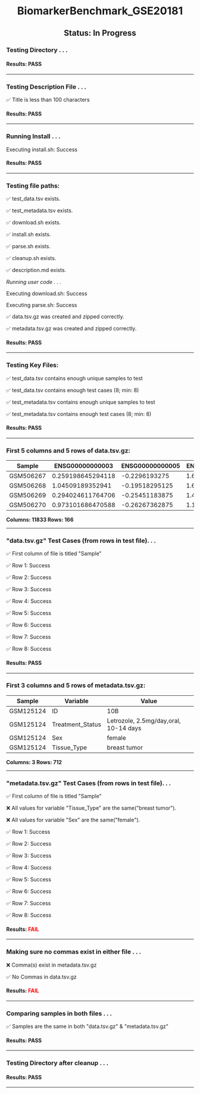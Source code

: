 <h1><center>BiomarkerBenchmark_GSE20181</center></h1>
<h2><center> Status: In Progress </center></h2>


### Testing Directory . . .

#### Results: PASS
---
### Testing Description File . . .

&#9989;	Title is less than 100 characters

#### Results: PASS
---
### Running Install . . .

Executing install.sh: Success

#### Results: PASS
---

### Testing file paths:

&#9989;	test_data.tsv exists.

&#9989;	test_metadata.tsv exists.

&#9989;	download.sh exists.

&#9989;	install.sh exists.

&#9989;	parse.sh exists.

&#9989;	cleanup.sh exists.

&#9989;	description.md exists.

*Running user code . . .*

Executing download.sh: Success

Executing parse.sh: Success

&#9989;	data.tsv.gz was created and zipped correctly.

&#9989;	metadata.tsv.gz was created and zipped correctly.

#### Results: PASS
---
### Testing Key Files:

&#9989;	test_data.tsv contains enough unique samples to test

&#9989;	test_data.tsv contains enough test cases (8; min: 8)

&#9989;	test_metadata.tsv contains enough unique samples to test

&#9989;	test_metadata.tsv contains enough test cases (8; min: 8)

#### Results: PASS
---

### First 5 columns and 5 rows of data.tsv.gz:

|	Sample	|	ENSG00000000003	|	ENSG00000000005	|	ENSG00000000419	|	ENSG00000000457	|
|	---	|	---	|	---	|	---	|	---	|
|	GSM506267	|	0.259198645294118	|	-0.2296193275	|	1.66929431222222	|	0.45462301	|
|	GSM506268	|	1.04509189352941	|	-0.19518295125	|	1.60854927111111	|	0.726092185217391	|
|	GSM506269	|	0.294024611764706	|	-0.25451183875	|	1.48028109222222	|	0.472640367826087	|
|	GSM506270	|	0.973101686470588	|	-0.26267362875	|	1.11908808333333	|	0.241618743913043	|

**Columns: 11833 Rows: 166**

---
### "data.tsv.gz" Test Cases (from rows in test file). . .

&#9989;	First column of file is titled "Sample"

&#9989;	Row 1: Success

&#9989;	Row 2: Success

&#9989;	Row 3: Success

&#9989;	Row 4: Success

&#9989;	Row 5: Success

&#9989;	Row 6: Success

&#9989;	Row 7: Success

&#9989;	Row 8: Success

#### Results: PASS
---
### First 3 columns and 5 rows of metadata.tsv.gz:

|	Sample	|	Variable	|	Value	|
|	---	|	---	|	---	|
|	GSM125124	|	ID	|	10B	|
|	GSM125124	|	Treatment_Status	|	Letrozole, 2.5mg/day,oral, 10-14 days	|
|	GSM125124	|	Sex	|	female	|
|	GSM125124	|	Tissue_Type	|	breast tumor	|

**Columns: 3 Rows: 712**

---
### "metadata.tsv.gz" Test Cases (from rows in test file). . .

&#9989;	First column of file is titled "Sample"

&#10060;	All values for variable "Tissue_Type" are the same("breast tumor").

&#10060;	All values for variable "Sex" are the same("female").

&#9989;	Row 1: Success

&#9989;	Row 2: Success

&#9989;	Row 3: Success

&#9989;	Row 4: Success

&#9989;	Row 5: Success

&#9989;	Row 6: Success

&#9989;	Row 7: Success

&#9989;	Row 8: Success

#### Results: **<font color="red">FAIL</font>**
---
### Making sure no commas exist in either file . . .

&#10060;	Comma(s) exist in metadata.tsv.gz

&#9989;	No Commas in data.tsv.gz

#### Results: **<font color="red">FAIL</font>**
---
### Comparing samples in both files . . .

&#9989;	Samples are the same in both "data.tsv.gz" & "metadata.tsv.gz"

#### Results: PASS

---
### Testing Directory after cleanup . . .

#### Results: PASS
---
